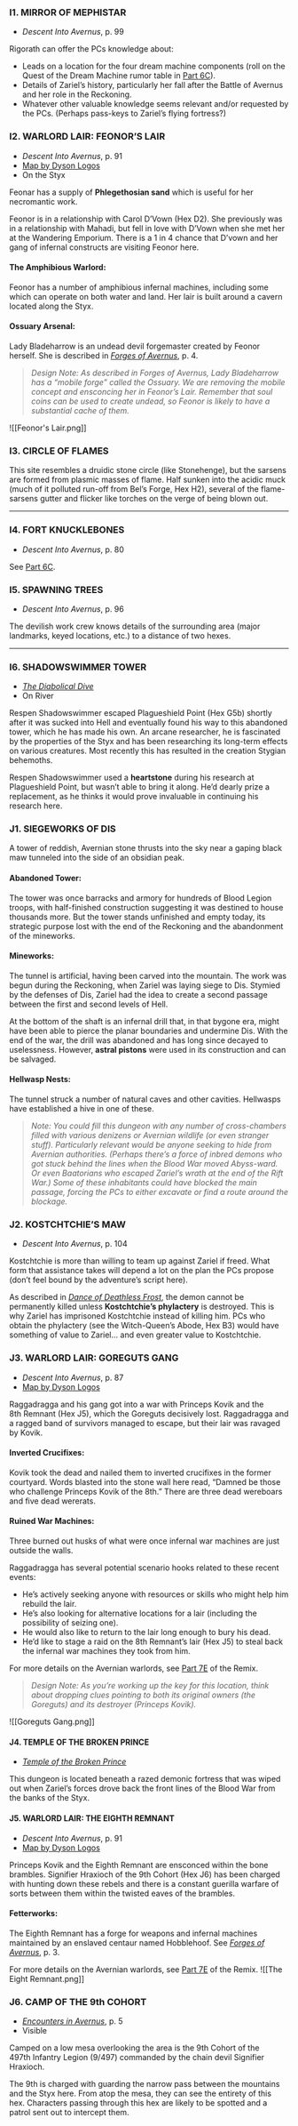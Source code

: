 ### I1. MIRROR OF MEPHISTAR  
-   _Descent Into Avernus_, p. 99

Rigorath can offer the PCs knowledge about:

-   Leads on a location for the four dream machine components (roll on the Quest of the Dream Machine rumor table in [Part 6C](https://thealexandrian.net/wordpress/45073/roleplaying-games/remixing-avernus-part-6c-quest-of-the-dream-machine)).
-   Details of Zariel’s history, particularly her fall after the Battle of Avernus and her role in the Reckoning.
-   Whatever other valuable knowledge seems relevant and/or requested by the PCs. (Perhaps pass-keys to Zariel’s flying fortress?)

### I2. WARLORD LAIR: FEONOR’S LAIR  
-   _Descent Into Avernus_, p. 91
-   [Map by Dyson Logos](https://dysonlogos.blog/2020/09/10/pentagon-cove/)
-   On the Styx

Feonar has a supply of **Phlegethosian sand** which is useful for her necromantic work.

Feonor is in a relationship with Carol D’Vown (Hex D2). She previously was in a relationship with Mahadi, but fell in love with D’Vown when she met her at the Wandering Emporium. There is a 1 in 4 chance that D’vown and her gang of infernal constructs are visiting Feonor here.

#### The Amphibious Warlord: 
Feonor has a number of amphibious infernal machines, including some which can operate on both water and land. Her lair is built around a cavern located along the Styx.

#### Ossuary Arsenal: 
Lady Bladeharrow is an undead devil forgemaster created by Feonor herself. She is described in [_Forges of Avernus_](https://www.dmsguild.com/product/294349/Forges-of-Avernus?affiliate_id=81207), p. 4.

> _Design Note: As described in Forges of Avernus, Lady Bladeharrow has a “mobile forge” called the Ossuary. We are removing the mobile concept and ensconcing her in Feonor’s Lair. Remember that soul coins can be used to create undead, so Feonor is likely to have a substantial cache of them._

![[Feonor's Lair.png]]

### I3. CIRCLE OF FLAMES

This site resembles a druidic stone circle (like Stonehenge), but the sarsens are formed from plasmic masses of flame. Half sunken into the acidic muck (much of it polluted run-off from Bel’s Forge, Hex H2), several of the flame-sarsens gutter and flicker like torches on the verge of being blown out.

---

### I4. FORT KNUCKLEBONES  
-   _Descent Into Avernus_, p. 80

See [Part 6C](https://thealexandrian.net/wordpress/45073/roleplaying-games/remixing-avernus-part-6c-quest-of-the-dream-machine).

### I5. SPAWNING TREES  
-   _Descent Into Avernus_, p. 96

The devilish work crew knows details of the surrounding area (major landmarks, keyed locations, etc.) to a distance of two hexes.

---

### I6. SHADOWSWIMMER TOWER 
-   _[The Diabolical Dive](https://www.dmsguild.com/product/291677/DDAL0907-The-Diabolical-Dive?affiliate_id=81207)_
-   On River

Respen Shadowswimmer escaped Plagueshield Point (Hex G5b) shortly after it was sucked into Hell and eventually found his way to this abandoned tower, which he has made his own. An arcane researcher, he is fascinated by the properties of the Styx and has been researching its long-term effects on various creatures. Most recently this has resulted in the creation Stygian behemoths.

Respen Shadowswimmer used a **heartstone** during his research at Plagueshield Point, but wasn’t able to bring it along. He’d dearly prize a replacement, as he thinks it would prove invaluable in continuing his research here.

### J1. SIEGEWORKS OF DIS  
A tower of reddish, Avernian stone thrusts into the sky near a gaping black maw tunneled into the side of an obsidian peak.

#### Abandoned Tower: 
The tower was once barracks and armory for hundreds of Blood Legion troops, with half-finished construction suggesting it was destined to house thousands more. But the tower stands unfinished and empty today, its strategic purpose lost with the end of the Reckoning and the abandonment of the mineworks.

#### Mineworks: 
The tunnel is artificial, having been carved into the mountain. The work was begun during the Reckoning, when Zariel was laying siege to Dis. Stymied by the defenses of Dis, Zariel had the idea to create a second passage between the first and second levels of Hell.

At the bottom of the shaft is an infernal drill that, in that bygone era, might have been able to pierce the planar boundaries and undermine Dis. With the end of the war, the drill was abandoned and has long since decayed to uselessness. However, **astral pistons** were used in its construction and can be salvaged.

#### Hellwasp Nests: 
The tunnel struck a number of natural caves and other cavities. Hellwasps have established a hive in one of these.

> _Note: You could fill this dungeon with any number of cross-chambers filled with various denizens or Avernian wildlife (or even stranger stuff). Particularly relevant would be anyone seeking to hide from Avernian authorities. (Perhaps there’s a force of inbred demons who got stuck behind the lines when the Blood War moved Abyss-ward. Or even Baatorians who escaped Zariel’s wrath at the end of the Rift War.) Some of these inhabitants could have blocked the main passage, forcing the PCs to either excavate or find a route around the blockage._

### J2. KOSTCHTCHIE’S MAW  
-   _Descent Into Avernus_, p. 104

Kostchtchie is more than willing to team up against Zariel if freed. What form that assistance takes will depend a lot on the plan the PCs propose (don’t feel bound by the adventure’s script here).

As described in [_Dance of Deathless Frost_](https://www.dmsguild.com/product/293787/Dance-of-the-Deathless-Frost?affiliate_id=81207), the demon cannot be permanently killed unless **Kostchtchie’s phylactery** is destroyed. This is why Zariel has imprisoned Kostchtchie instead of killing him. PCs who obtain the phylactery (see the Witch-Queen’s Abode, Hex B3) would have something of value to Zariel… and even greater value to Kostchtchie.

### J3. WARLORD LAIR: GOREGUTS GANG  
-   _Descent Into Avernus_, p. 87
-   [Map by Dyson Logos](https://dysonlogos.blog/2019/07/05/onyx/)

Raggadragga and his gang got into a war with Princeps Kovik and the 8th Remnant (Hex J5), which the Goreguts decisively lost. Raggadragga and a ragged band of survivors managed to escape, but their lair was ravaged by Kovik.

#### Inverted Crucifixes: 
Kovik took the dead and nailed them to inverted crucifixes in the former courtyard. Words blasted into the stone wall here read, “Damned be those who challenge Princeps Kovik of the 8th.” There are three dead wereboars and five dead wererats.

#### Ruined War Machines: 
Three burned out husks of what were once infernal war machines are just outside the walls.

Raggadragga has several potential scenario hooks related to these recent events:

-   He’s actively seeking anyone with resources or skills who might help him rebuild the lair.
-   He’s also looking for alternative locations for a lair (including the possibility of seizing one).
-   He would also like to return to the lair long enough to bury his dead.
-   He’d like to stage a raid on the 8th Remnant’s lair (Hex J5) to steal back the infernal war machines they took from him.

For more details on the Avernian warlords, see [Part 7E](https://thealexandrian.net/wordpress/46667/roleplaying-games/remixing-avernus-part-7f-warlords-of-avernus) of the Remix.

> _Design Note: As you’re working up the key for this location, think about dropping clues pointing to both its original owners (the Goreguts) and its destroyer (Princeps Kovik)._

![[Goreguts Gang.png]]

#### J4. TEMPLE OF THE BROKEN PRINCE  
-   [_Temple of the Broken Prince_](https://www.dmsguild.com/product/314130/Temple-of-the-Broken-Prince?affiliate_id=81207)

This dungeon is located beneath a razed demonic fortress that was wiped out when Zariel’s forces drove back the front lines of the Blood War from the banks of the Styx.

#### J5. WARLORD LAIR: THE EIGHTH REMNANT  
-   _Descent Into Avernus_, p. 91
-   [Map by Dyson Logos](https://dysonlogos.blog/2020/05/11/the-old-fort/)

Princeps Kovik and the Eighth Remnant are ensconced within the bone brambles. Signifier Hraxioch of the 9th Cohort (Hex J6) has been charged with hunting down these rebels and there is a constant guerilla warfare of sorts between them within the twisted eaves of the brambles.

#### Fetterworks: 
The Eighth Remnant has a forge for weapons and infernal machines maintained by an enslaved centaur named Hobblehoof. See [_Forges of Avernus_](https://www.dmsguild.com/product/294349/Forges-of-Avernus?affiliate_id=81207), p. 3.

For more details on the Avernian warlords, see [Part 7E](https://thealexandrian.net/wordpress/46667/roleplaying-games/remixing-avernus-part-7f-warlords-of-avernus) of the Remix.
![[The Eight Remnant.png]]

### J6. CAMP OF THE 9th COHORT  
-   [_Encounters in Avernus_](https://www.dmsguild.com/product/289061/Encounters-in-Avernus?affiliate_id=81207), p. 5
-   Visible

Camped on a low mesa overlooking the area is the 9th Cohort of the 497th Infantry Legion (9/497) commanded by the chain devil Signifier Hraxioch.

The 9th is charged with guarding the narrow pass between the mountains and the Styx here. From atop the mesa, they can see the entirety of this hex. Characters passing through this hex are likely to be spotted and a patrol sent out to intercept them.